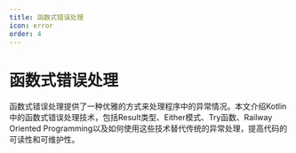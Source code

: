 ```yaml
---
title: 函数式错误处理
icon: error
order: 4
---
```


# 函数式错误处理

函数式错误处理提供了一种优雅的方式来处理程序中的异常情况。本文介绍Kotlin中的函数式错误处理技术，包括Result类型、Either模式、Try函数、Railway Oriented Programming以及如何使用这些技术替代传统的异常处理，提高代码的可读性和可维护性。
